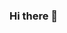 ### Hi there 👋

<!--
**jules2B/jules2B** is a ✨ _special_ ✨ repository because its `README.md` (this file) appears on your GitHub profile.

Here are some ideas to get you started:kkk

- 🔭 I’m currently working on ...
- 🌱 I’m currently learning ...
- 👯 I’m looking to collaborate on ...
- 🤔 I’m looking for help with ...
- 💬 Ask me about ...
- 📫 How to reach me: ...
- 😄 Pronouns: ...
- ⚡ Fun fact: ...
-->
